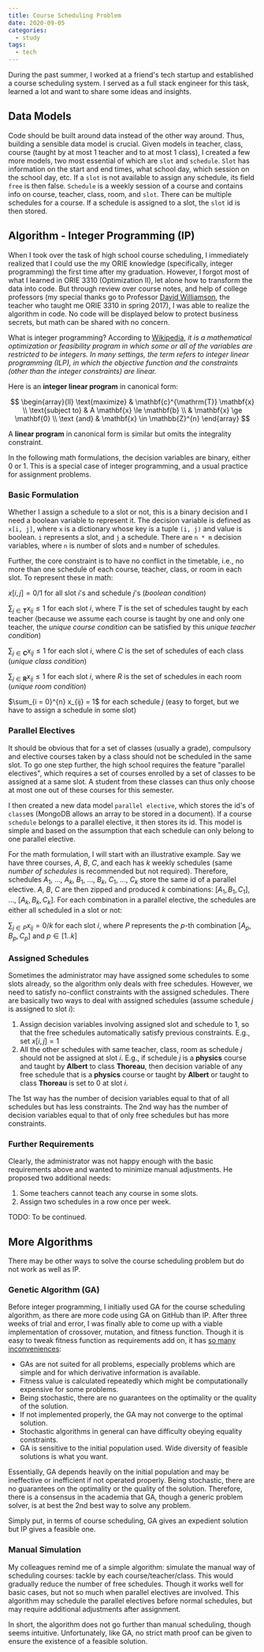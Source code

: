 ```yaml
---
title: Course Scheduling Problem
date: 2020-09-05
categories:
  - study
tags:
  - tech
---
```


During the past summer, I worked at a friend's tech startup and established a course scheduling system. I served as a full stack engineer for this task, learned a lot and want to share some ideas and insights.

<!-- more -->

## Data Models

Code should be built around data instead of the other way around. Thus, building a sensible data model is crucial. Given models in teacher, class, course (taught by at most 1 teacher and to at most 1 class), I created a few more models, two most essential of which are `slot` and `schedule`. `Slot` has information on the start and end times, what school day, which session on the school day, etc. If a `slot` is not available to assign any schedule, its field `free` is then false. `Schedule` is a weekly session of a course and contains info on course, teacher, class, room, and `slot`. There can be multiple schedules for a course. If a schedule is assigned to a slot, the `slot` id is then stored.

## Algorithm - Integer Programming (IP)

When I took over the task of high school course scheduling, I immediately realized that I could use the my ORIE knowledge (specifically, integer programming) the first time after my graduation. However, I forgot most of what I learned in ORIE 3310 (Optimization II), let alone how to transform the data into code. But through review over course notes, and help of college professors (my special thanks go to Professor [David Williamson](http://www.davidpwilliamson.net/work), the teacher who taught me ORIE 3310 in spring 2017), I was able to realize the algorithm in code. No code will be displayed below to protect business secrets, but math can be shared with no concern.

What is integer programming? According to [Wikipedia](https://en.wikipedia.org/wiki/Integer_programming), _it is a mathematical optimization or feasibility program in which some or all of the variables are restricted to be integers. In many settings, the term refers to integer linear programming (ILP), in which the objective function and the constraints (other than the integer constraints) are linear._

Here is an **integer linear program** in canonical form:

$$
\begin{array}{ll}
\text{maximize} & \mathbf{c}^{\mathrm{T}} \mathbf{x} \\
\text{subject to} & A \mathbf{x} \le \mathbf{b} \\
& \mathbf{x} \ge \mathbf{0} \\
\text {and} & \mathbf{x} \in \mathbb{Z}^{n}
\end{array}
$$

A **linear program** in canonical form is similar but omits the integrality constraint.

In the following math formulations, the decision variables are binary, either 0 or 1. This is a special case of integer programming, and a usual practice for assignment problems.

### Basic Formulation

Whether I assign a schedule to a slot or not, this is a binary decision and I need a boolean variable to represent it. The decision variable is defined as `x[i, j]`, where `x` is a dictionary whose key is a tuple `(i, j)` and value is boolean. `i` represents a slot, and `j` a schedule. There are `n * m` decision variables, where `n` is number of slots and `m` number of schedules.

Further, the core constraint is to have no conflict in the timetable, i.e., no more than one schedule of each course, teacher, class, or room in each slot. To represent these in math:

$x[i, j] = 0/1$ for all slot $i$'s and schedule $j$'s (_boolean condition_)

$\sum_{j \in \mathbf{T}} x_{ij} \le 1$ for each slot $i$, where $T$ is the set of schedules taught by each teacher (because we assume each course is taught by one and only one teacher, the _unique course condition_ can be satisfied by this _unique teacher condition_)

$\sum_{j \in \mathbf{C}} x_{ij} \le 1$ for each slot $i$, where $C$ is the set of schedules of each class (_unique class condition_)

$\sum_{j \in \mathbf{R}} x_{ij} \le 1$ for each slot $i$, where $R$ is the set of schedules in each room (_unique room condition_)

$\sum_{i = 0}^{n} x_{ij} = 1$ for each schedule $j$ (easy to forget, but we have to assign a schedule in some slot)

### Parallel Electives

It should be obvious that for a set of classes (usually a grade), compulsory and elective courses taken by a class should not be scheduled in the same slot. To go one step further, the high school requires the feature "parallel electives", which requires a set of courses enrolled by a set of classes to be assigned at a same slot. A student from these classes can thus only choose at most one out of these courses for this semester.

I then created a new data model `parallel elective`, which stores the id's of `class`es (MongoDB allows an array to be stored in a document). If a course `schedule` belongs to a parallel elective, it then stores its id. This model is simple and based on the assumption that each schedule can only belong to one parallel elective.

For the math formulation, I will start with an illustrative example. Say we have three courses, $A$, $B$, $C$, and each has $k$ weekly schedules (same _number of schedules_ is recommended but not required). Therefore, schedules $A_1$, ..., $A_k$, $B_1$, ..., $B_k$, $C_1$, ..., $C_k$ store the same id of a parallel elective. $A$, $B$, $C$ are then zipped and produced $k$ combinations: $[A_1, B_1, C_1]$, ..., $[A_k, B_k, C_k]$. For each combination in a parallel elective, the schedules are either all scheduled in a slot or not:

$\sum_{j \in P} x_{ij} = 0/k$ for each slot $i$, where $P$ represents the $p$-th combination $[A_p, B_p, C_p]$ and $p \in [1..k]$

### Assigned Schedules

Sometimes the administrator may have assigned some schedules to some slots already, so the algorithm only deals with free schedules. However, we need to satisfy no-conflict constraints with the assigned schedules. There are basically two ways to deal with assigned schedules (assume schedule $j$ is assigned to slot $i$):

1. Assign decision variables involving assigned slot and schedule to $1$, so that the free schedules automatically satisfy previous constraints. E.g., set $x[i, j] = 1$
2. All the other schedules with same teacher, class, room as schedule $j$ should not be assigned at slot $i$. E.g., if schedule $j$ is a **physics** course and taught by **Albert** to class **Thoreau**, then decision variable of any free schedule that is a **physics** course or taught by **Albert** or taught to class **Thoreau** is set to $0$ at slot $i$.

The 1st way has the number of decision variables equal to that of all schedules but has less constraints. The 2nd way has the number of decision variables equal to that of only free schedules but has more constraints.

### Further Requirements

Clearly, the administrator was not happy enough with the basic requirements above and wanted to minimize manual adjustments. He proposed two additional needs:

1. Some teachers cannot teach any course in some slots.
2. Assign two schedules in a row once per week.

TODO: To be continued.

## More Algorithms

There may be other ways to solve the course scheduling problem but do not work as well as IP.

### Genetic Algorithm (GA)

Before integer programming, I initially used GA for the course scheduling algorithm, as there are more code using GA on GitHub than IP. After three weeks of trial and error, I was finally able to come up with a viable implementation of crossover, mutation, and fitness function. Though it is easy to tweak fitness function as requirements add on, it has [so many inconveniences](https://www.researchgate.net/post/What_are_the_limitations_of_genetic_algorithms_in_solving_problems_with_optimal_solution):

- GAs are not suited for all problems, especially problems which are simple and for which derivative information is available.
- Fitness value is calculated repeatedly which might be computationally expensive for some problems.
- Being stochastic, there are no guarantees on the optimality or the quality of the solution.
- If not implemented properly, the GA may not converge to the optimal solution.
- Stochastic algorithms in general can have difficulty obeying equality constraints.
- GA is sensitive to the initial population used. Wide diversity of feasible solutions is what you want.

Essentially, GA depends heavily on the initial population and may be ineffective or inefficient if not operated properly. Being stochastic, there are no guarantees on the optimality or the quality of the solution. Therefore, there is a consensus in the academia that GA, though a generic problem solver, is at best the 2nd best way to solve any problem.

Simply put, in terms of course scheduling, GA gives an expedient solution but IP gives a feasible one.

### Manual Simulation

My colleagues remind me of a simple algorithm: simulate the manual way of scheduling courses: tackle by each course/teacher/class. This would gradually reduce the number of free schedules. Though it works well for basic cases, but not so much when parallel electives are involved. This algorithm may schedule the parallel electives before normal schedules, but may require additional adjustments after assignment.

In short, the algorithm does not go further than manual scheduling, though seems intuitive. Unfortunately, like GA, no strict math proof can be given to ensure the existence of a feasible solution.
